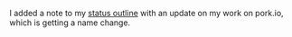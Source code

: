 I added a note to my <a href="http://instantoutliner.com/k5">status outline</a> with an update on my work on pork.io, which is getting a name change.  
